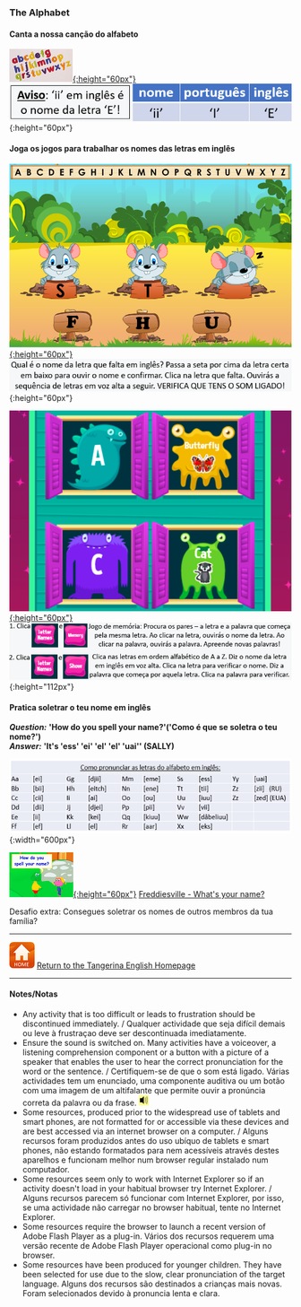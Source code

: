 <head>
<!-- Global site tag (gtag.js) - Google Analytics -->
<script async src="https://www.googletagmanager.com/gtag/js?id=UA-110947112-3"></script>
<script>
  window.dataLayer = window.dataLayer || [];
  function gtag(){dataLayer.push(arguments);}
  gtag('js', new Date());

  gtag('config', 'UA-110947112-3');
</script>
</head>

### The Alphabet

#### Canta a nossa canção do alfabeto

[![alph](/images/alph.png){:height="60px"}](https://www.youtube.com/watch?v=Y88p4V_BCEU) ![alphavis](/images/alphavis.PNG){:height="60px"}

#### Joga os jogos para trabalhar os nomes das letras em inglês

[![tdalph1](/images/tdalph1.PNG){:height="60px"}](https://www.turtlediary.com/game/what-letter-is-missing.html) ![tdalph2](/images/tdalph2.PNG){:height="60px"}  

[![mmalph0](/images/mmalph0.PNG){:height="60px"}](https://www.abcya.com/games/alphabet_matching_game) ![mmalph5](/images/mmalph5.PNG){:height="112px"}

#### Pratica soletrar o teu nome em inglês

***Question:*** **'How do you spell your name?'('Como é que se soletra o teu nome?')**  
***Answer:*** **'It's 'ess' 'ei' 'el' 'el' 'uai'' (SALLY)**  

![alph_p](/images/alph_p.PNG){:width="600px"}  

[![frna](/images/frna.PNG){:height="60px"}](https://www.youtube.com/watch?v=EDmWNJ144oY) [Freddiesville - What's your name?](https://www.youtube.com/watch?v=EDmWNJ144oY)  

Desafio extra: Consegues soletrar os nomes de outros membros da tua família? 

<!--/ Extra challenge: Spell the names of other members of your family.
[![aant](/images/aant.PNG){:height="60px"}](http://learnenglishkids.britishcouncil.org/en/games/alphabet-antics)[Alphabet Antics game](http://learnenglishkids.britishcouncil.org/en/games/alphabet-antics)^^
* clica em cada letra para ouvir o seu nome / click on each letter to hear its name
* Começa com o nível **easy** (fácil) / start with the **easy** level
4. Pratica Soletrar o teu nome em voz alta em inglês - clica nas letras no Alphabet Antics para ajudar. / Spell your name aloud in English – click on the letters in Alphabet Antics to help.
^^ NB: É preciso Adobe Flash Player para jogar ‘Alphabet Antics. Não funciona em telemóveis e tablets. /You need Adobe Flash Player to play ‘Alphabet Antics’. It doesn't work on phones and tablets.  
(Nota: Infelizmente o jogo de Alphabet Antics já não está activo ![bcaa2](/images/bcaa2.PNG){:height="40px"}]-->

***
[![home](/images/home.PNG)](https://tangerina-pt.github.io/English) [Return to the Tangerina English Homepage](https://tangerina-pt.github.io/English)

***

#### Notes/Notas
* Any activity that is too difficult or leads to frustration should be discontinued immediately. / Qualquer actividade que seja difícil demais ou leve à frustraçao deve ser descontinuada imediatamente.
* Ensure the sound is switched on. Many activities have a voiceover, a listening comprehension component or a button with a picture of a speaker that enables the user to hear the correct pronunciation for the word or the sentence. / Certifiquem-se de que o som está ligado. Várias actividades tem um enunciado, uma componente auditiva ou um botão com uma imagem de um altifalante que permite ouvir a pronúncia correta da palavra ou da frase. ![spkr2](/images/spkr2.PNG)
* Some resources, produced prior to the widespread use of tablets and smart phones, are not formatted for or accessible via these devices and are best accessed via an internet browser on a computer. / Alguns recursos foram produzidos antes do uso ubíquo de tablets e smart phones, não estando formatados para nem acessíveis através destes aparelhos e funcionam melhor num browser regular instalado num computador.
* Some resources seem only to work with Internet Explorer so if an activity doesn't load in your habitual browser try Internet Explorer. / Alguns recursos parecem só funcionar com Internet Explorer, por isso, se uma actividade não carregar no browser habitual, tente no Internet Explorer.
* Some resources require the browser to launch a recent version of Adobe Flash Player as a plug-in. Vários dos recursos requerem uma versão recente de Adobe Flash Player operacional como plug-in no browser.
* Some resources have been produced for younger children. They have been selected for use due to the slow, clear pronunciation of the target language. Alguns dos recursos são destinados a crianças mais novas. Foram selecionados devido à pronuncia lenta e clara.
